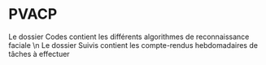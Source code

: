 # PVACP
Le dossier Codes contient les différents algorithmes de reconnaissance faciale \n
Le dossier Suivis contient les compte-rendus hebdomadaires de tâches à effectuer
